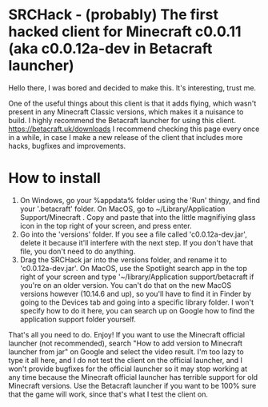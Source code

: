 # SRCHack - (probably) The first hacked client for Minecraft c0.0.11 (aka c0.0.12a-dev in Betacraft launcher)


Hello there, I was bored and decided to make this. It's interesting, trust me.

One of the useful things about this client is that it adds flying, which wasn't present in any Minecraft Classic versions, which makes it a nuisance to build.
I highly recommend the Betacraft launcher for using this client. https://betacraft.uk/downloads
I recommend checking this page every once in a while, in case I make a new release of the client that includes more hacks, bugfixes and improvements.

# How to install
1. On Windows, go your %appdata% folder using the 'Run' thingy, and find your '.betacraft' folder. On MacOS, go to ~/Library/Application Support/Minecraft . Copy and paste that into the little magnifiying glass icon in the top right of your screen, and press enter.
2. Go into the 'versions' folder. If you see a file called 'c0.0.12a-dev.jar', delete it because it'll interfere with the next step. If you don't have that file, you don't need to do anything.
3. Drag the SRCHack jar into the versions folder, and rename it to 'c0.0.12a-dev.jar'. 
On MacOS, use the Spotlight search app in the top right of your screen and type '~/library/Application support/betacraft if you're on an older version. You can't do that on the new MacOS versions however (10.14.6 and up), so you'll have to find it in Finder by going to the Devices tab and going into a specific library folder. I won't specify how to do it here, you can search up on Google how to find the application support folder yourself.

That's all you need to do. Enjoy!
If you want to use the Minecraft official launcher (not recommended), search "How to add version to Minecraft launcher from jar" on Google and select the video result. I'm too lazy to type it all here, and I do not test the client on the official launcher, and I won't provide bugfixes for the official launcher so it may stop working at any time because the Minecraft official launcher has terrible support for old Minecraft versions. Use the Betacraft launcher if you want to be 100% sure that the game will work, since that's what I test the client on.
